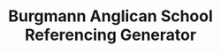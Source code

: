 ---
layout: tag
title: Burgmann Anglican School Referencing Generator
header:
    overlay_image: assets/default_image.jpg
    overlay_color: "#000"
    overlay_filter: "0.5"
excerpt: Yeah but does your school have its own custom referencing generator?
taxonomy: ref-gen
author_profile: true
permalink: /tags/bas-referencing-generator/
---